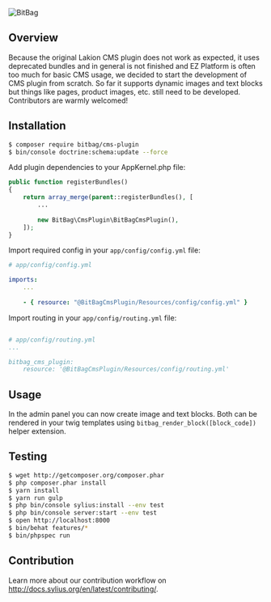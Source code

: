 ![BitBag](https://bitbag.pl/static/bitbag-logo.png)
## Overview

Because the original Lakion CMS plugin does not work as expected, it uses deprecated bundles and in general is not finished and EZ Platform is often too much for basic CMS usage, we decided to start the development of CMS plugin from scratch. So far it supports dynamic images and text blocks but things like pages, product images, etc. still need to be developed. Contributors are warmly welcomed!

## Installation
```bash
$ composer require bitbag/cms-plugin
$ bin/console doctrine:schema:update --force
```
    
Add plugin dependencies to your AppKernel.php file:
```php
public function registerBundles()
{
    return array_merge(parent::registerBundles(), [
        ...
        
        new BitBag\CmsPlugin\BitBagCmsPlugin(),
    ]);
}
```

Import required config in your `app/config/config.yml` file:

```yaml
# app/config/config.yml

imports:
    ...
    
    - { resource: "@BitBagCmsPlugin/Resources/config/config.yml" }
```

Import routing in your `app/config/routing.yml` file:

```yaml

# app/config/routing.yml
...

bitbag_cms_plugin:
    resource: '@BitBagCmsPlugin/Resources/config/routing.yml'
```

## Usage

In the admin panel you can now create image and text blocks. Both can be rendered in your twig templates using `bitbag_render_block([block_code])` helper extension.

## Testing
```bash
$ wget http://getcomposer.org/composer.phar
$ php composer.phar install
$ yarn install
$ yarn run gulp
$ php bin/console sylius:install --env test
$ php bin/console server:start --env test
$ open http://localhost:8000
$ bin/behat features/*
$ bin/phpspec run
```

## Contribution

Learn more about our contribution workflow on http://docs.sylius.org/en/latest/contributing/.